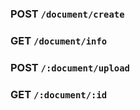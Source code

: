 ### POST `/document/create`

### GET `/document/info`

### POST `/:document/upload`

### GET `/:document/:id`
